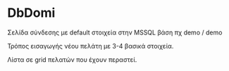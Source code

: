 # DbDomi

Σελίδα σύνδεσης με default στοιχεία στην MSSQL βάση πχ demo / demo

Τρόπος εισαγωγής νέου πελάτη με 3-4 βασικά στοιχεία.

Λίστα σε grid πελατών που έχουν περαστεί.
